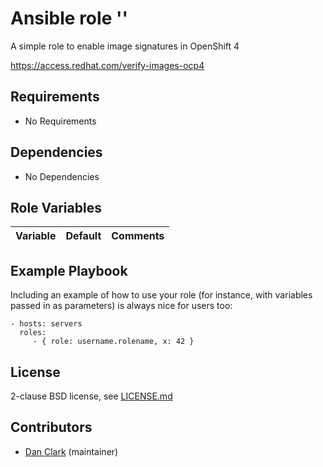 # Ansible role ''

A simple role to enable image signatures in OpenShift 4

https://access.redhat.com/verify-images-ocp4

## Requirements

- No Requirements

## Dependencies

- No Dependencies

## Role Variables

| Variable                                     | Default                       | Comments                                                                                |
| :---                                         | :---                          | :---                                                                                    |

Example Playbook
----------------

Including an example of how to use your role (for instance, with variables passed in as parameters) is always nice for users too:

    - hosts: servers
      roles:
         - { role: username.rolename, x: 42 }

## License

2-clause BSD license, see [LICENSE.md](LICENSE.md)

## Contributors

- [Dan Clark](https://github.com/dmc5179/) (maintainer)
